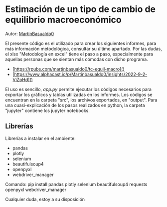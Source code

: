 
# Estimación de un tipo de cambio de equilibrio macroeconómico

Autor: [MartinBasualdo0](https://twitter.com/MartinBasualdo0)

El presente código es el utilizado para crear los siguientes informes, para más información metodológica, consultar su último apartado. Por las dudas, el xlsx "Metodología en excel" tiene el paso a paso, especialmente para aquellas personas que se sientan más cómodas con dicho programa.

- [https://rpubs.com/martinbasualdo0/tc-equil-macro]()
- [https://www.alphacast.io/p/Martinbasualdo0/insights/2022-9-2-ViZoHd]()

El uso es sencillo, _app.py_ permite ejecutar los códigos necesarios para exportar los gráficos y tablas utilizadas en los informes. Los códigos se encuentran en la carpeta "src", los archivos exportados, en "output". Para una cuasi-explicación de los pasos realizados en python, la carpeta "jupyter" contiene los jupyter notebooks.

## Librerías

Librerías a instalar en el ambiente:

- pandas
- plotly
- selenium
- beautifulsoup4
- openpyxl
- webdriver_manager

Comando: pip install pandas plotly selenium beautifulsoup4 requests openpyxl webdriver_manager

Cualquier duda, estoy a su disposición
